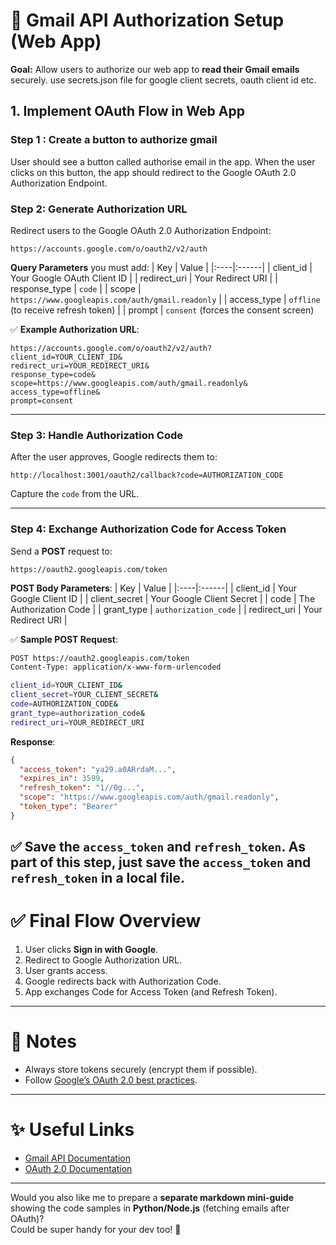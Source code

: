 # 📩 Gmail API Authorization Setup (Web App)  
**Goal:** Allow users to authorize our web app to **read their Gmail emails** securely.
use secrets.json file for google client secrets, oauth client id etc.

## 1. Implement OAuth Flow in Web App

### Step 1 : Create a button to authorize gmail
User should see a button called authorise email in the app.
When the user clicks on this button, the app should redirect to the Google OAuth 2.0 Authorization Endpoint.

### Step 2: Generate Authorization URL
Redirect users to the Google OAuth 2.0 Authorization Endpoint:

```plaintext
https://accounts.google.com/o/oauth2/v2/auth
```

**Query Parameters** you must add:
| Key | Value |
|:----|:------|
| client_id | Your Google OAuth Client ID |
| redirect_uri | Your Redirect URI |
| response_type | `code` |
| scope | `https://www.googleapis.com/auth/gmail.readonly` |
| access_type | `offline` (to receive refresh token) |
| prompt | `consent` (forces the consent screen)

✅ **Example Authorization URL**:

```
https://accounts.google.com/o/oauth2/v2/auth?
client_id=YOUR_CLIENT_ID&
redirect_uri=YOUR_REDIRECT_URI&
response_type=code&
scope=https://www.googleapis.com/auth/gmail.readonly&
access_type=offline&
prompt=consent
```

---

### Step 3: Handle Authorization Code

After the user approves, Google redirects them to:

```
http://localhost:3001/oauth2/callback?code=AUTHORIZATION_CODE
```

Capture the `code` from the URL.

---

### Step 4: Exchange Authorization Code for Access Token

Send a **POST** request to:

```
https://oauth2.googleapis.com/token
```

**POST Body Parameters**:
| Key | Value |
|:----|:------|
| client_id | Your Google Client ID |
| client_secret | Your Google Client Secret |
| code | The Authorization Code |
| grant_type | `authorization_code` |
| redirect_uri | Your Redirect URI |

✅ **Sample POST Request**:

```bash
POST https://oauth2.googleapis.com/token
Content-Type: application/x-www-form-urlencoded

client_id=YOUR_CLIENT_ID&
client_secret=YOUR_CLIENT_SECRET&
code=AUTHORIZATION_CODE&
grant_type=authorization_code&
redirect_uri=YOUR_REDIRECT_URI
```

**Response**:

```json
{
  "access_token": "ya29.a0ARrdaM...",
  "expires_in": 3599,
  "refresh_token": "1//0g...",
  "scope": "https://www.googleapis.com/auth/gmail.readonly",
  "token_type": "Bearer"
}
```

✅ Save the `access_token` and `refresh_token`.
As part of this step, just save the `access_token` and `refresh_token` in a local file.
---

# ✅ Final Flow Overview

1. User clicks **Sign in with Google**.
2. Redirect to Google Authorization URL.
3. User grants access.
4. Google redirects back with Authorization Code.
5. App exchanges Code for Access Token (and Refresh Token).

---

# 📌 Notes
- Always store tokens securely (encrypt them if possible).
- Follow [Google’s OAuth 2.0 best practices](https://developers.google.com/identity/protocols/oauth2).

---

# ✨ Useful Links
- [Gmail API Documentation](https://developers.google.com/gmail/api)
- [OAuth 2.0 Documentation](https://developers.google.com/identity/protocols/oauth2)

---

Would you also like me to prepare a **separate markdown mini-guide** showing the code samples in **Python/Node.js** (fetching emails after OAuth)?  
Could be super handy for your dev too! 🚀